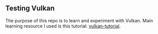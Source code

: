 ## Testing Vulkan

The purpose of this repo is to learn and experiment with Vulkan.
Main learning resource I used is this tutorial: [vulkan-tutorial](https://vulkan-tutorial.com/).

